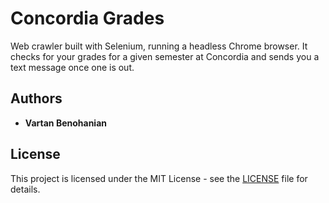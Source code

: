 # Concordia Grades

Web crawler built with Selenium, running a headless Chrome browser. It checks for your grades for a given semester at Concordia and sends you a text message once one is out.

## Authors

- **Vartan Benohanian**

## License

This project is licensed under the MIT License - see the [LICENSE](LICENSE) file for details.
